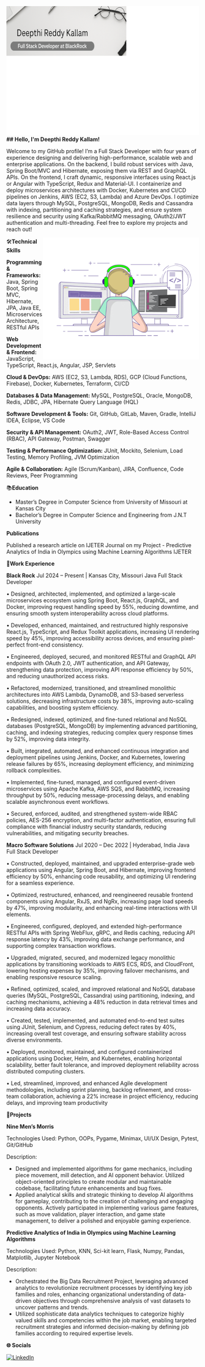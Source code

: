 <img src="https://github.com/deepthireddy246/deepthireddy246/blob/main/coverphoto.png" alt="banner "> **##  Hello, I'm Deepthi Reddy Kallam!**


Welcome to my GitHub profile! I’m a Full Stack Developer with four years of experience designing and delivering high-performance, scalable web and enterprise applications. On the backend, I build robust services with Java, Spring Boot/MVC and Hibernate, exposing them via REST and GraphQL APIs. On the frontend, I craft dynamic, responsive interfaces using React.js or Angular with TypeScript, Redux and Material-UI. I containerize and deploy microservices architectures with Docker, Kubernetes and CI/CD pipelines on Jenkins, AWS (EC2, S3, Lambda) and Azure DevOps. I optimize data layers through MySQL, PostgreSQL, MongoDB, Redis and Cassandra with indexing, partitioning and caching strategies, and ensure system resilience and security using Kafka/RabbitMQ messaging, OAuth2/JWT authentication and multi-threading. Feel free to explore my projects and reach out!

<img align="right" alt="GIF" src="https://github.com/deepthireddy246/deepthireddy246/blob/main/coding.gif" width="408" height="318"/>
  

🛠️**Technical Skills**

**Programming & Frameworks:** Java, Spring Boot, Spring MVC, Hibernate, JPA, Java EE, Microservices Architecture, RESTful APIs

**Web Development & Frontend:** JavaScript, TypeScript, React.js, Angular, JSP, Servlets

**Cloud & DevOps:** AWS (EC2, S3, Lambda, RDS), GCP (Cloud Functions, Firebase), Docker, Kubernetes, Terraform, CI/CD 

**Databases & Data Management:** MySQL, PostgreSQL, Oracle, MongoDB, Redis, JDBC, JPA, Hibernate Query Language (HQL) 

**Software Development & Tools:** Git, GitHub, GitLab, Maven, Gradle, IntelliJ IDEA, Eclipse, VS Code

**Security & API Management:** OAuth2, JWT, Role-Based Access Control (RBAC), API Gateway, Postman, Swagger 

**Testing & Performance Optimization:** JUnit, Mockito, Selenium, Load Testing, Memory Profiling, JVM Optimization 

**Agile & Collaboration:** Agile (Scrum/Kanban), JIRA, Confluence, Code Reviews, Peer Programming




 📚**Education**
 
- Master’s Degree in Computer Science from University of Missouri at Kansas City
- Bachelor’s Degree in Computer Science and Engineering from  J.N.T University

**Publications**

Published a research article on IJETER Journal on my Project - Predictive Analytics of India in Olympics using       Machine Learning Algorithms IJETER

💼**Work Experience**

**Black Rock**	Jul 2024 – Present | Kansas City, Missouri
Java Full Stack Developer

•	Designed, architected, implemented, and optimized a large-scale microservices ecosystem using Spring Boot, React.js, GraphQL, and Docker, improving request handling speed by 55%, reducing downtime, and ensuring smooth system interoperability across cloud platforms.

•	Developed, enhanced, maintained, and restructured highly responsive React.js, TypeScript, and Redux Toolkit applications, increasing UI rendering speed by 45%, improving accessibility across devices, and ensuring pixel-perfect front-end consistency.

•	Engineered, deployed, secured, and monitored RESTful and GraphQL API endpoints with OAuth 2.0, JWT authentication, and API Gateway, strengthening data protection, improving API response efficiency by 50%, and reducing unauthorized access risks.

•	Refactored, modernized, transitioned, and streamlined monolithic architectures into AWS Lambda, DynamoDB, and S3-based serverless solutions, decreasing infrastructure costs by 38%, improving auto-scaling capabilities, and boosting system efficiency.

•	Redesigned, indexed, optimized, and fine-tuned relational and NoSQL databases (PostgreSQL, MongoDB) by implementing advanced partitioning, caching, and indexing strategies, reducing complex query response times by 52%, improving data integrity.

•	Built, integrated, automated, and enhanced continuous integration and deployment pipelines using Jenkins, Docker, and Kubernetes, lowering release failures by 65%, increasing deployment efficiency, and minimizing rollback complexities.

•	Implemented, fine-tuned, managed, and configured event-driven microservices using Apache Kafka, AWS SQS, and RabbitMQ, increasing throughput by 50%, reducing message-processing delays, and enabling scalable asynchronous event workflows.

•	Secured, enforced, audited, and strengthened system-wide RBAC policies, AES-256 encryption, and multi-factor authentication, ensuring full compliance with financial industry security standards, reducing vulnerabilities, and mitigating security breaches.

**Macro Software Solutions**	Jul 2020 – Dec 2022 | Hyderabad, India
Java Full Stack Developer

•	Constructed, deployed, maintained, and upgraded enterprise-grade web applications using Angular, Spring Boot, and Hibernate, improving frontend efficiency by 50%, enhancing code reusability, and optimizing UI rendering for a seamless experience.

•	Optimized, restructured, enhanced, and reengineered reusable frontend components using Angular, RxJS, and NgRx, increasing page load speeds by 47%, improving modularity, and enhancing real-time interactions with UI elements.

•	Engineered, configured, deployed, and extended high-performance RESTful APIs with Spring WebFlux, gRPC, and Redis caching, reducing API response latency by 43%, improving data exchange performance, and supporting complex transaction workflows.

•	Upgraded, migrated, secured, and modernized legacy monolithic applications by transitioning workloads to AWS ECS, RDS, and CloudFront, lowering hosting expenses by 35%, improving failover mechanisms, and enabling responsive resource scaling.

•	Refined, optimized, scaled, and improved relational and NoSQL database queries (MySQL, PostgreSQL, Cassandra) using partitioning, indexing, and caching mechanisms, achieving a 48% reduction in data retrieval times and increasing data accuracy.

•	Created, tested, implemented, and automated end-to-end test suites using JUnit, Selenium, and Cypress, reducing defect rates by 40%, increasing overall test coverage, and ensuring software stability across diverse environments.

•	Deployed, monitored, maintained, and configured containerized applications using Docker, Helm, and Kubernetes, enabling horizontal scalability, better fault tolerance, and improved deployment reliability across distributed computing clusters.

•	Led, streamlined, improved, and enhanced Agile development methodologies, including sprint planning, backlog refinement, and cross-team collaboration, achieving a 22% increase in project efficiency, reducing delays, and improving team productivity



🚀**Projects**

**Nine Men’s Morris**

Technologies Used: Python, OOPs, Pygame, Minimax, UI/UX Design, Pytest, Git/GitHub

Description:
- Designed and implemented algorithms for game mechanics, including piece movement, mill detection, and AI opponent behavior. Utilized object-oriented principles to create modular and maintainable codebase, facilitating future enhancements and bug fixes.
- Applied analytical skills and strategic thinking to develop AI algorithms for gameplay, contributing to the creation of challenging and engaging opponents. Actively participated in implementing various game features, such as move validation, player interaction, and game state management, to deliver a polished and enjoyable gaming experience.


**Predictive Analytics of India in Olympics using Machine Learning Algorithms**   

Technologies Used: Python, KNN, Sci-kit learn, Flask, Numpy, Pandas, Matplotlib, Jupyter Notebook

Description:
- Orchestrated the Big Data Recruitment Project, leveraging advanced analytics to revolutionize recruitment processes by identifying key job families and roles, enhancing organizational understanding of data-driven objectives through comprehensive analysis of vast datasets to uncover patterns and trends.
- Utilized sophisticate data analytics techniques to categorize highly valued skills and competencies within the job market, enabling targeted recruitment strategies and informed decision-making by defining job families according to required expertise levels.


 **🌐 Socials**
 
[![LinkedIn](https://img.shields.io/badge/LinkedIn-%230077B5.svg?logo=linkedin&logoColor=white)](https://www.linkedin.com/in/deepthi-reddy-kallam-b8b213357/)

 
